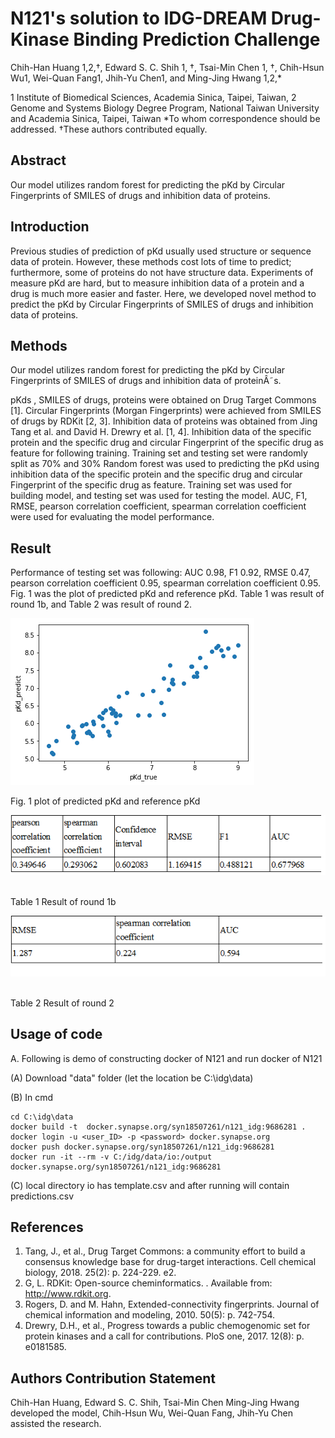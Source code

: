 # N121's solution to IDG-DREAM Drug-Kinase Binding Prediction Challenge

Chih-Han Huang 1,2,†, Edward S. C. Shih 1, †, Tsai-Min Chen 1, †, Chih-Hsun Wu1, Wei-Quan Fang1, Jhih-Yu Chen1, and Ming-Jing Hwang 1,2,\*

1 Institute of Biomedical Sciences, Academia Sinica, Taipei, Taiwan, 2 Genome and Systems Biology Degree Program, National Taiwan University and Academia Sinica, Taipei, Taiwan
\*To whom correspondence should be addressed.
†These authors contributed equally.

## Abstract

Our model utilizes random forest for predicting the pKd by Circular Fingerprints of SMILES of drugs and inhibition data of proteins.

## Introduction

Previous studies of prediction of pKd usually used structure or sequence data of protein. However, these methods cost lots of time to predict; furthermore, some of proteins do not have structure data.
Experiments of measure pKd are hard, but to measure inhibition data of a protein and a drug is much more easier and faster.
Here, we developed novel method to predict the pKd by Circular Fingerprints of SMILES of drugs and inhibition data of proteins.

## Methods

Our model utilizes random forest for predicting the pKd by Circular Fingerprints of SMILES of drugs and inhibition data of proteinÂ˜s.

pKds , SMILES of drugs, proteins were obtained on Drug Target Commons [1]. Circular Fingerprints (Morgan Fingerprints) were achieved from SMILES of drugs by RDKit [2, 3]. Inhibition data of proteins was obtained from Jing Tang et al. and David H. Drewry et al. [1, 4].
Inhibition data of the specific protein and the specific drug and circular Fingerprint of the specific drug as feature for following training. Training set and testing set were randomly split as 70% and 30%
Random forest was used to predicting the pKd using inhibition data of the specific protein and the specific drug and circular Fingerprint of the specific drug as feature. Training set was used for building model, and testing set was used for testing the model. AUC, F1, RMSE, pearson correlation coefficient, spearman correlation coefficient were used for evaluating the model performance.

## Result

Performance of testing set was following: AUC 0.98, F1 0.92, RMSE 0.47, pearson correlation coefficient 0.95, spearman correlation coefficient 0.95.
Fig. 1 was the plot of predicted pKd and reference pKd. Table 1 was result of round 1b, and Table 2 was result of round 2.

![](idgf1.png) 


Fig. 1 plot of predicted pKd and reference pKd


![](idgt1.png) 

Table 1 Result of round 1b

![](idgt2.png) 

Table 2 Result of round 2



## Usage of code

A.	Following is demo of constructing docker of N121 and run docker of N121


(A)	Download "data" folder (let the location be C:\idg\data)


(B)	In cmd

```
cd C:\idg\data
docker build -t  docker.synapse.org/syn18507261/n121_idg:9686281 .
docker login -u <user_ID> -p <password> docker.synapse.org
docker push docker.synapse.org/syn18507261/n121_idg:9686281
docker run -it --rm -v C:/idg/data/io:/output docker.synapse.org/syn18507261/n121_idg:9686281
```

(C)	local directory io has template.csv and after running will contain predictions.csv


## References

1.	Tang, J., et al., Drug Target Commons: a community effort to build a consensus knowledge base for drug-target interactions. Cell chemical biology, 2018. 25(2): p. 224-229. e2.
2.	G, L. RDKit: Open-source cheminformatics. . Available from: http://www.rdkit.org.
3.	Rogers, D. and M. Hahn, Extended-connectivity fingerprints. Journal of chemical information and modeling, 2010. 50(5): p. 742-754.
4.	Drewry, D.H., et al., Progress towards a public chemogenomic set for protein kinases and a call for contributions. PloS one, 2017. 12(8): p. e0181585.

## Authors Contribution Statement

Chih-Han Huang, Edward S. C. Shih, Tsai-Min Chen Ming-Jing Hwang developed the model, Chih-Hsun Wu, Wei-Quan Fang, Jhih-Yu Chen assisted the research.
